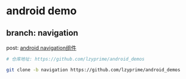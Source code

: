 # android demo

## branch: navigation

post: [android navigation组件](https://lzyprime.github.io/kotlin_android/android_navigation)

```bash
# 仓库地址: https://github.com/lzyprime/android_demos

git clone -b navigation https://github.com/lzyprime/android_demos
```
